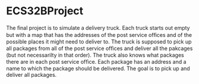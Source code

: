 # ECS32BProject

The ﬁnal project is to simulate a delivery truck. Each truck starts out empty but with a map that has the addresses of the post service ofﬁces and of the possible places it might need to deliver to. The truck is supposed to pick up all packages from all of the post service ofﬁces and deliver all the pakcages (but not necessarilty in that order). The truck also knows what packages there are in each post service ofﬁce. Each package has an address and a name to which the package should be delivered. The goal is to pick up and deliver all packages. 
